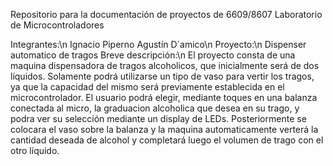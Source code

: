 Repositorio para la documentación de proyectos de
6609/8607 Laboratorio de Microcontroladores

Integrantes:\n
  Ignacio Piperno
  Agustín D´amico\n
Proyecto:\n
  Dispenser automatico de tragos
Breve descripción:\n 
  El proyecto consta de una maquina dispensadora de tragos alcoholicos, que inicialmente será de dos líquidos.
  Solamente podrá utilizarse un tipo de vaso para vertir los tragos, ya  que la capacidad del mismo será previamente establecida en el microcontrolador. El usuario podrá elegir, mediante toques en una balanza conectada al micro, la graduacion alcoholica que desea en su trago, y podra ver su selección mediante un display de LEDs. Posteriormente se colocara el vaso sobre la balanza y la maquina automaticamente verterá la cantidad deseada de alcohol y completará luego el volumen de trago con el otro líquido.
